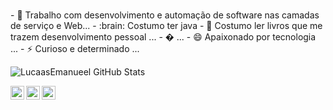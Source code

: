 ### 

<html>
<head>
    <title>Opa, aqui você encontra alguns dos meus projetos de estudo e aprimoramento 👋</title>
</head>
<body>
- 🔭 Trabalho com desenvolvimento e automação de software nas camadas de serviço e Web...
- :brain: Costumo ter java
- 💬 Costumo ler livros que me trazem desenvolvimento pessoal ...
- �  ...
- 😄 Apaixonado por tecnologia ...
- ⚡ Curioso e determinado ...
</body>
</html>

![LucaasEmanueel GitHub Stats](https://github-readme-stats.vercel.app/api?username=LucaasEmanueel&show_icons=true)

<a target="_blank" href="https://www.linkedin.com/in/lucas-emanuel/">
  <img align="left" alt="LinkdeIN" width="22px" src="https://cdn.jsdelivr.net/npm/simple-icons@v3/icons/linkedin.svg" />
</a>
<a target="_blank" href="https://api.whatsapp.com/send?phone=5583991206898">
  <img align="left" alt="Whatsapp" width="22px" src="https://cdn.jsdelivr.net/npm/simple-icons@v3/icons/whatsapp.svg" />
</a>
<a target="_blank" href="https://www.instagram.com/lucaasemanueel/">
  <img align="left" alt="Instagram" width="22px" src="https://cdn.jsdelivr.net/npm/simple-icons@v3/icons/instagram.svg" />
</a>
